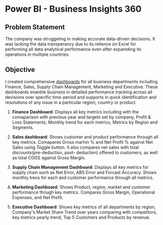 # Power BI - Business Insights 360
## Problem Statement 
The company was struggeling in making accurate data-driven decisions. It was lacking the data transperancy due to its relience on Excel for performing all data analytical performance even after expamding its operations in multiple countries.

## Objective 
I created comprehensive [dashboards](https://app.powerbi.com/groups/me/reports/9e0555bf-c609-4575-a2e2-b33926e0a956/19ecc12eb7464a006010?experience=power-bi) for all business departments including Finance, Sales, Supply Chain Management, Marketing and Executive. These dashboards enanble business in detailed performance tracking across all devisions over specific time-period and supports in quick identification and resolutions of any issue in a particular region, country or product.  

1. **Finance Dashboard**: Displays all key metrics including with the comaparison with previous year and targets set by company, Profit & Loss Statements, Monthly trend for each metrics, Metrics by Region and Segments.

2. **Sales dashboard**: Shows customer and product performance through all key metrics. Comapares Gross marhin % and Net Profit % against Net Sales using Toggle button. It also compares net sales with total discounts(pre-deduction, post- deduction) offered to customers, as well as total COGS against Gross Margin.

3. **Supply Chain Management Dashboard**: Displays all key metrics for supply chain such as Net Error, ABS Error and Forcast Accuracy. Shows monthly trens for each and customer performance through all metrics.

4. **Marketing Dashboard**: Shows Product, region, market and customer performance thriugh key metrics. Compares Gross Margin, Operational Expenses, and Net Profit.

5. **Executive Dashboard**: Shows key metrics of all departments by region, Company's Market Share Trend over years comparing with competitors, key metrics yearly trend, Top 5 Customers and Products by revenue. 
